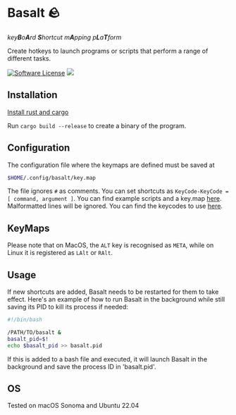 # Basalt 🪨

*key**B**o**A**rd **S**hortcut m**A**pping p**L**a**T**form*

Create hotkeys to launch programs or scripts that perform a range of different tasks.

[![Software License](https://img.shields.io/badge/license-MIT-brightgreen.svg)](/LICENSE.md)
<a title="Code Size" target="_blank" href="https://github.com/gwirn/basalt"><img src="https://img.shields.io/github/languages/code-size/gwirn/basalt"></a>

## Installation
[Install rust and cargo](https://www.rust-lang.org/tools/install)

Run `cargo build --release` to create a binary of the program.

## Configuration
The configuration file where the keymaps are defined must be saved at
```sh
$HOME/.config/basalt/key.map
```
The file ignores `#` as comments. You can set shortcuts as `KeyCode-KeyCode = [ command, argument ]`. You can find example scripts and a key.map 
 [here](https://github.com/gwirn/basalt/tree/master/examples). Malformatted lines will be ignored. You can find the keycodes to use [here](https://github.com/ostrosco/device_query/blob/b5ba13089c611b1deb3a6804e1f3032301d0fd5d/src/keymap.rs#L9).

## KeyMaps 
Please note that on MacOS, the `ALT` key is recognised as `META`, while on Linux it is registered as `LAlt` or `RAlt`.
## Usage
If new shortcuts are added, Basalt needs to be restarted for them to take effect. Here's an example of how to run Basalt in the background while still saving its PID to kill its process if needed:
```bash
#!/bin/bash

/PATH/TO/basalt &
basalt_pid=$!
echo $basalt_pid >> basalt.pid
```
If this is added to a bash file and executed, it will launch Basalt in the background and save the process ID in 'basalt.pid'. 
## OS
Tested on macOS Sonoma and Ubuntu 22.04

